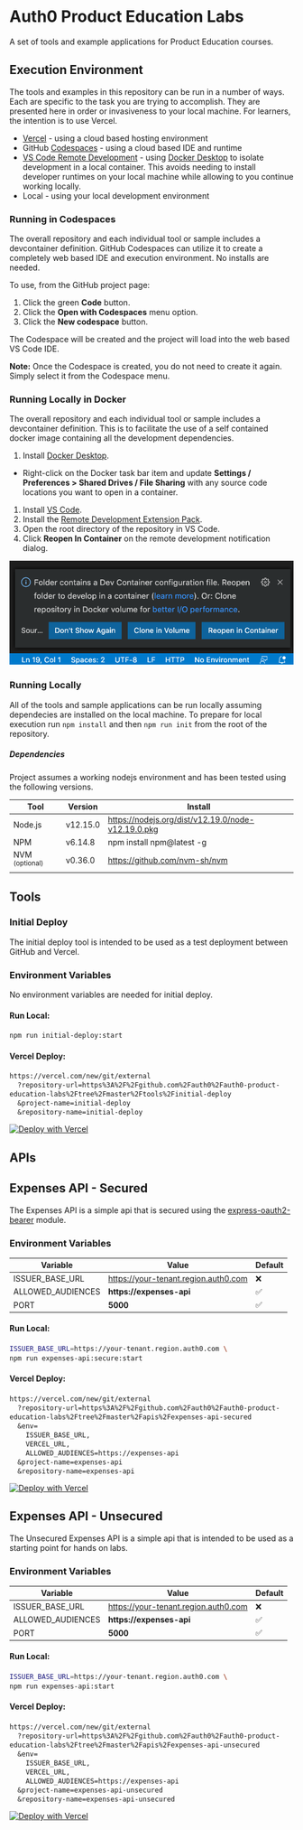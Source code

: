 # Auth0 Product Education Labs

A set of tools and example applications for Product Education courses.

## Execution Environment

The tools and examples in this repository can be run in a number of ways. Each are specific to the task you are trying to accomplish. They are presented here in order or invasiveness to your local machine. For learners, the intention is to use Vercel.

- [Vercel](https://vercel.com) - using a cloud based hosting environment
- GitHub [Codespaces](https://github.com/features/codespaces) - using a cloud based IDE and runtime
- [VS Code Remote Development](https://code.visualstudio.com/docs/remote/remote-overview) - using [Docker Desktop](https://www.docker.com/products/docker-desktop) to isolate development in a local container. This avoids needing to install developer runtimes on your local machine while allowing to you continue working locally.
- Local - using your local development environment

### Running in Codespaces

The overall repository and each individual tool or sample includes a devcontainer definition. GitHub Codespaces can utilize it to create a completely web based IDE and execution environment. No installs are needed.

To use, from the GitHub project page:

1. Click the green **Code** button.
1. Click the **Open with Codespaces** menu option.
1. Click the **New codespace** button.

The Codespace will be created and the project will load into the web based VS Code IDE.

**Note:** Once the Codespace is created, you do not need to create it again. Simply select it from the Codespace menu.

### Running Locally in Docker

The overall repository and each individual tool or sample includes a devcontainer definition. This is to facilitate the use of a self contained docker image containing all the development dependencies.

1. Install [Docker Desktop](https://www.docker.com/products/docker-desktop).

- Right-click on the Docker task bar item and update **Settings / Preferences > Shared Drives / File Sharing** with any source code locations you want to open in a container.

1. Install [VS Code](https://code.visualstudio.com/).
1. Install the [Remote Development Extension Pack](https://marketplace.visualstudio.com/items?itemName=ms-vscode-remote.vscode-remote-extensionpack).
1. Open the root directory of the repository in VS Code.
1. Click **Reopen In Container** on the remote development notification dialog.

<p align="center">
    <img src="docs/images/remote-dev-dialog.png?raw=true"/>
</p>

### Running Locally

All of the tools and sample applications can be run locally assuming dependecies are installed on the local machine. To prepare for local execution run `npm install` and then `npm run init` from the root of the repository.

##### Dependencies

Project assumes a working nodejs environment and has been tested using the following versions.

| Tool                      | Version  | Install                                            |
| ------------------------- | -------- | -------------------------------------------------- |
| Node.js                   | v12.15.0 | https://nodejs.org/dist/v12.19.0/node-v12.19.0.pkg |
| NPM                       | v6.14.8  | npm install npm@latest -g                          |
| NVM <sup>(optional)</sup> | v0.36.0  | https://github.com/nvm-sh/nvm                      |

## Tools

### Initial Deploy

The initial deploy tool is intended to be used as a test deployment between GitHub and Vercel.

### Environment Variables

No environment variables are needed for initial deploy.

#### Run Local:

```bash
npm run initial-deploy:start
```

#### Vercel Deploy:

```
https://vercel.com/new/git/external
  ?repository-url=https%3A%2F%2Fgithub.com%2Fauth0%2Fauth0-product-education-labs%2Ftree%2Fmaster%2Ftools%2Finitial-deploy
  &project-name=initial-deploy
  &repository-name=initial-deploy
```

[![Deploy with Vercel](https://vercel.com/button)](https://vercel.com/new/git/external?repository-url=https%3A%2F%2Fgithub.com%2Fauth0%2Fauth0-product-education-labs%2Ftree%2Fmaster%2Ftools%2Finitial-deploy&project-name=initial-deploy&repository-name=initial-deploy)

## APIs

## Expenses API - Secured

The Expenses API is a simple api that is secured using the [express-oauth2-bearer](https://github.com/auth0/express-oauth2-bearer) module.

### Environment Variables

| Variable          | Value                                | Default |
| ----------------- | ------------------------------------ | ------- |
| ISSUER_BASE_URL   | https://your-tenant.region.auth0.com | ❌      |
| ALLOWED_AUDIENCES | **https://expenses-api**             | ✅      |
| PORT              | **5000**                             | ✅      |

#### Run Local:

```bash
ISSUER_BASE_URL=https://your-tenant.region.auth0.com \
npm run expenses-api:secure:start
```

#### Vercel Deploy:

```
https://vercel.com/new/git/external
  ?repository-url=https%3A%2F%2Fgithub.com%2Fauth0%2Fauth0-product-education-labs%2Ftree%2Fmaster%2Fapis%2Fexpenses-api-secured
  &env=
    ISSUER_BASE_URL,
    VERCEL_URL,
    ALLOWED_AUDIENCES=https://expenses-api
  &project-name=expenses-api
  &repository-name=expenses-api
```

[![Deploy with Vercel](https://vercel.com/button)](https://vercel.com/new/git/external?repository-url=https%3A%2F%2Fgithub.com%2Fauth0%2Fauth0-product-education-labs%2Ftree%2Fmaster%2Fapis%2Fexpenses-api-secured&env=ISSUER_BASE_URL,ALLOWED_AUDIENCES=https://expenses-api,VERCEL_URL&project-name=expenses-api&repository-name=expenses-api)

## Expenses API - Unsecured

The Unsecured Expenses API is a simple api that is intended to be used as a starting point for hands on labs.

### Environment Variables

| Variable          | Value                                | Default |
| ----------------- | ------------------------------------ | ------- |
| ISSUER_BASE_URL   | https://your-tenant.region.auth0.com | ❌      |
| ALLOWED_AUDIENCES | **https://expenses-api**             | ✅      |
| PORT              | **5000**                             | ✅      |

#### Run Local:

```bash
ISSUER_BASE_URL=https://your-tenant.region.auth0.com \
npm run expenses-api:start
```

#### Vercel Deploy:

```
https://vercel.com/new/git/external
  ?repository-url=https%3A%2F%2Fgithub.com%2Fauth0%2Fauth0-product-education-labs%2Ftree%2Fmaster%2Fapis%2Fexpenses-api-unsecured
  &env=
    ISSUER_BASE_URL,
    VERCEL_URL,
    ALLOWED_AUDIENCES=https://expenses-api
  &project-name=expenses-api-unsecured
  &repository-name=expenses-api-unsecured
```

[![Deploy with Vercel](https://vercel.com/button)](https://vercel.com/new/git/external?repository-url=https%3A%2F%2Fgithub.com%2Fauth0%2Fauth0-product-education-labs%2Ftree%2Fmaster%2Fapis%2Fexpenses-api-unsecured&env=ISSUER_BASE_URL,ALLOWED_AUDIENCES=https://expenses-api,VERCEL_URL&project-name=expenses-api-unsecured&repository-name=expenses-api-unsecured)
